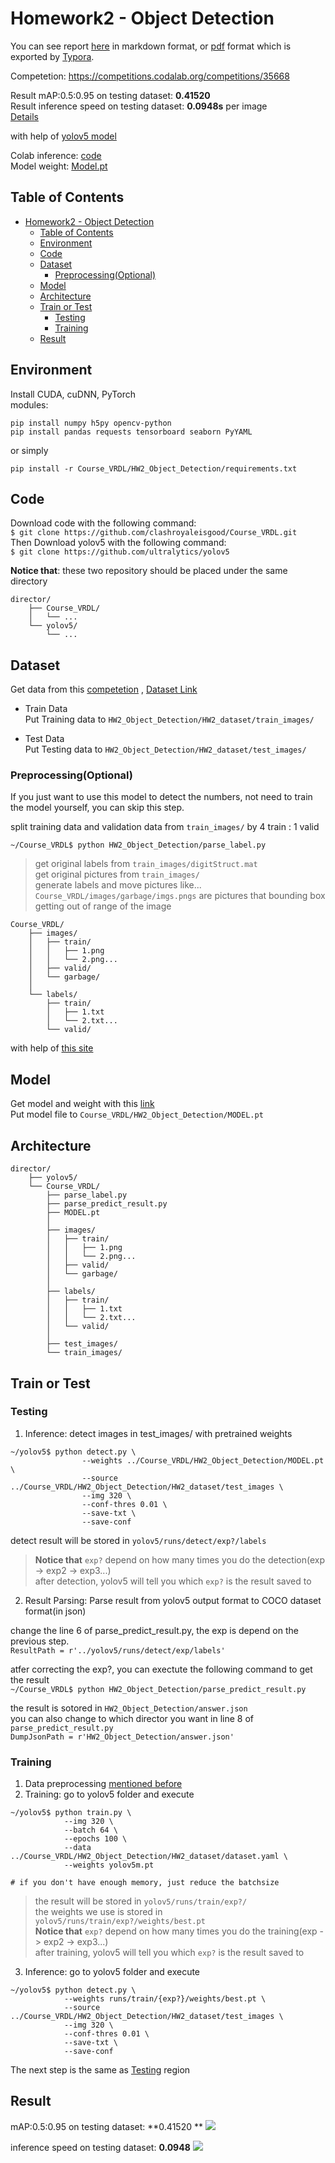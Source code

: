 # Homework2 - Object Detection

You can see report [here](report/report.md) in markdown format, or [pdf](report/VRDL_HW2_309553018_Report.pdf) format which is exported by [Typora](https://typora.io/).

Competetion: https://competitions.codalab.org/competitions/35668

Result mAP:0.5:0.95 on testing dataset: **0.41520**  
Result inference speed on testing dataset: **0.0948s** per image  
[Details](#result)

with help of [yolov5 model](https://github.com/ultralytics/yolov5)

Colab inference: [code](https://drive.google.com/file/d/1RQaeVJLyXpskW6_QK5nggbJp1K8tGBL5/view?usp=sharing)  
Model weight: [Model.pt](https://drive.google.com/file/d/1mqJ-FLRz-bnXSM4SvPR_blfZuwDD-qPA/view?usp=sharing)

## Table of Contents
- [Homework2 - Object Detection](#homework2---object-detection)
  - [Table of Contents](#table-of-contents)
  - [Environment](#environment)
  - [Code](#code)
  - [Dataset](#dataset)
    - [Preprocessing(Optional)](#preprocessingoptional)
  - [Model](#model)
  - [Architecture](#architecture)
  - [Train or Test](#train-or-test)
    - [Testing](#testing)
    - [Training](#training)
  - [Result](#result)

## Environment
Install CUDA, cuDNN, PyTorch  
modules:
```python=
pip install numpy h5py opencv-python
pip install pandas requests tensorboard seaborn PyYAML
```
or simply
```
pip install -r Course_VRDL/HW2_Object_Detection/requirements.txt
```
## Code
Download code with the following command:  
`$ git clone https://github.com/clashroyaleisgood/Course_VRDL.git`  
Then Download yolov5 with the following command:  
`$ git clone https://github.com/ultralytics/yolov5`

**Notice that**: these two repository should be placed under the same directory
```
director/
    ├── Course_VRDL/
    │   └── ...
    └── yolov5/
        └── ...
```

## Dataset
Get data from this [competetion](https://competitions.codalab.org/competitions/35888?secret_key=7e3231e6-358b-4f06-a528-0e3c8f9e328e)
, [Dataset Link](https://drive.google.com/drive/folders/1aRWnNvirWHXXXpPPfcWlHQuzGJdXagoc?usp=sharing)

- Train Data  
  Put Training data to `HW2_Object_Detection/HW2_dataset/train_images/`
  
- Test Data  
  Put Testing data to `HW2_Object_Detection/HW2_dataset/test_images/`

### Preprocessing(Optional)
If you just want to use this model to detect the numbers, not need to train the model yourself, you can skip this step.

split training data and validation data from `train_images/` by 4 train : 1 valid

`~/Course_VRDL$ python HW2_Object_Detection/parse_label.py`
> get original labels from `train_images/digitStruct.mat`  
> get original pictures from `train_images/`  
> generate labels and move pictures like...  
> `Course_VRDL/images/garbage/imgs.pngs` are pictures that bounding box getting out of range of the image
```
Course_VRDL/
    ├── images/
    │   ├── train/
    │   │   ├── 1.png
    │   │   └── 2.png...
    │   ├── valid/
    │   └── garbage/
    │
    └── labels/
        ├── train/
        │   ├── 1.txt
        │   └── 2.txt...
        └── valid/
```

with help of [this site](https://www.vitaarca.net/post/tech/access_svhn_data_in_python/)

## Model
Get model and weight with this [link](https://drive.google.com/file/d/1mqJ-FLRz-bnXSM4SvPR_blfZuwDD-qPA/view?usp=sharing)  
Put model file to `Course_VRDL/HW2_Object_Detection/MODEL.pt`

## Architecture
```
director/
    ├── yolov5/
    └── Course_VRDL/
        ├── parse_label.py
        ├── parse_predict_result.py
        ├── MODEL.pt
        │
        ├── images/
        │   ├── train/
        │   │   ├── 1.png
        │   │   └── 2.png...
        │   ├── valid/
        │   └── garbage/
        │
        ├── labels/
        │   ├── train/
        │   │   ├── 1.txt
        │   │   └── 2.txt...
        │   └── valid/
        │
        ├── test_images/
        └── train_images/
```

## Train or Test
### Testing
1. Inference: detect images in test_images/ with pretrained weights
```
~/yolov5$ python detect.py \
                --weights ../Course_VRDL/HW2_Object_Detection/MODEL.pt \
                --source ../Course_VRDL/HW2_Object_Detection/HW2_dataset/test_images \
                --img 320 \
                --conf-thres 0.01 \
                --save-txt \
                --save-conf
```
detect result will be stored in `yolov5/runs/detect/exp?/labels`
> **Notice that** `exp?` depend on how many times you do the detection(exp -> exp2 -> exp3...)  
> after detection, yolov5 will tell you which `exp?` is the result saved to

2. Result Parsing: Parse result from yolov5 output format to COCO dataset format(in json)

change the line 6 of parse_predict_result.py, the exp is depend on the previous step.  
`ResultPath = r'../yolov5/runs/detect/exp/labels'`

atfer correcting the exp?, you can exectute the following command to get the result  
`~/Course_VRDL$ python HW2_Object_Detection/parse_predict_result.py`

the result is sotored in `HW2_Object_Detection/answer.json`  
you can also change to which director you want in line 8 of `parse_predict_result.py`  
`DumpJsonPath = r'HW2_Object_Detection/answer.json'`

### Training
1. Data preprocessing [mentioned before](#preprocessingoptional)
2. Training: go to yolov5 folder and execute  
```
~/yolov5$ python train.py \
            --img 320 \
            --batch 64 \
            --epochs 100 \
            --data ../Course_VRDL/HW2_Object_Detection/HW2_dataset/dataset.yaml \
            --weights yolov5m.pt

# if you don't have enough memory, just reduce the batchsize
```
> the result will be stored in `yolov5/runs/train/exp?/`  
> the weights we use is stored in `yolov5/runs/train/exp?/weights/best.pt`  
> **Notice that** `exp?` depend on how many times you do the training(exp -> exp2 -> exp3...)  
> after training, yolov5 will tell you which `exp?` is the result saved to
3. Inference: go to yolov5 folder and execute  
```
~/yolov5$ python detect.py \
            --weights runs/train/{exp?}/weights/best.pt \
            --source ../Course_VRDL/HW2_Object_Detection/HW2_dataset/test_images \
            --img 320 \
            --conf-thres 0.01 \
            --save-txt \
            --save-conf
```
The next step is the same as [Testing](#testing) region

## Result
mAP:0.5:0.95 on testing dataset: **0.41520 ** 
![](report/mAP_score.png)

inference speed on testing dataset: **0.0948**
![](report/inference_speed.png)  